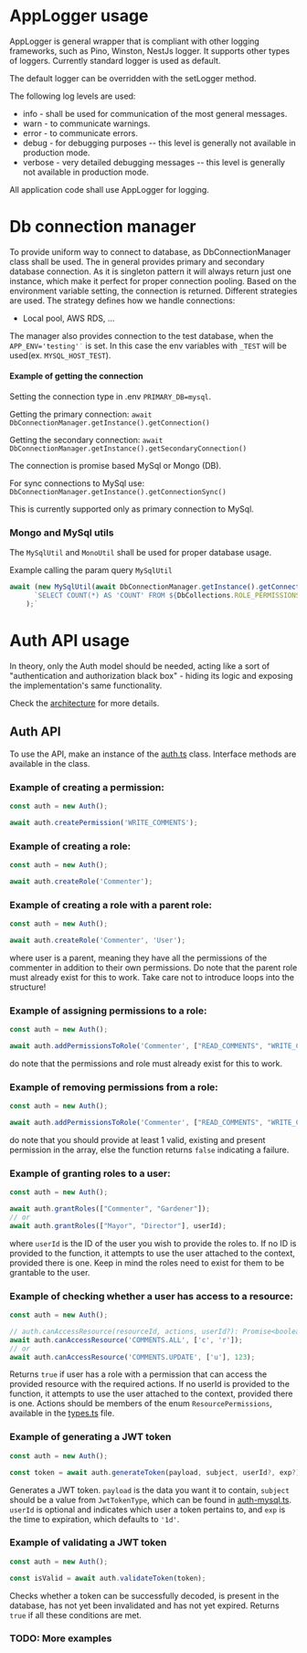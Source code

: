 # AppLogger usage
AppLogger is general wrapper that is compliant with other logging frameworks, such as Pino, Winston, NestJs logger. 
It supports other types of loggers. Currently standard logger is used as default.

The default logger can be overridden with the setLogger method.

The following log levels are used:
 
* info - shall be used for communication of the most general messages. 
* warn - to communicate warnings.
* error - to communicate errors.
* debug - for debugging purposes -- this level is generally not available in production mode.
* verbose - very detailed debugging messages -- this level is generally not available in production mode.


All application code shall use AppLogger for logging.

# Db connection manager
To provide uniform way to connect to database, as DbConnectionManager class shall be used. The in general provides primary and secondary database connection.
As it is singleton pattern it will always return just one instance, which make it perfect for proper connection pooling. 
Based on the environment variable setting, the connection is returned. Different strategies are used. The strategy defines how we handle connections:
- Local pool, AWS RDS, ...

The manager also provides connection to the test database, when the `APP_ENV='testing'˙` is set. In this case the env variables with `_TEST` will be used(ex. `MYSQL_HOST_TEST`).

#### Example of getting the connection
Setting the connection type in .env `PRIMARY_DB=mysql`.

Getting the primary connection:
`await DbConnectionManager.getInstance().getConnection()`

Getting the secondary connection:
`await DbConnectionManager.getInstance().getSecondaryConnection()`

The connection is promise based MySql or Mongo (DB).

For sync connections to MySql use:
`DbConnectionManager.getInstance().getConnectionSync()`

This is currently supported only as primary connection to MySql. 

### Mongo and MySql utils
The `MySqlUtil` and `MonoUtil` shall be used for proper database usage. 

Example calling the param query  `MySqlUtil`
```typescript
await (new MySqlUtil(await DbConnectionManager.getInstance().getConnection() as Pool)).paramQuery(
      `SELECT COUNT(*) AS 'COUNT' FROM ${DbCollections.ROLE_PERMISSIONS};`,
    );`
```

# Auth API usage

In theory, only the Auth model should be needed, acting like a sort of "authentication and authorization black box" - hiding its logic and exposing the implementation's same functionality.  

Check the [architecture](ARCHITECTURE.md) for more details.


## Auth API
To use the API, make an instance of the [auth.ts](src/modules/user/models/auth.ts) class. Interface methods are available in the class.

### Example of creating a permission:
```typescript
const auth = new Auth();

await auth.createPermission('WRITE_COMMENTS');
```


### Example of creating a role:
```typescript
const auth = new Auth();

await auth.createRole('Commenter');
```


### Example of creating a role with a parent role:
```typescript
const auth = new Auth();

await auth.createRole('Commenter', 'User');
```
where user is a parent, meaning they have all the permissions of the commenter in addition to their own permissions. Do note that the parent role must already exist for this to work. Take care not to introduce loops into the structure!


### Example of assigning permissions to a role:
```typescript
const auth = new Auth();

await auth.addPermissionsToRole('Commenter', ["READ_COMMENTS", "WRITE_COMMENTS"]);
```
do note that the permissions and role must already exist for this to work.

### Example of removing permissions from a role:
```typescript
const auth = new Auth();

await auth.addPermissionsToRole('Commenter', ["READ_COMMENTS", "WRITE_COMMENTS"]);
```
do note that you should provide at least 1 valid, existing and present permission in the array, else the function returns `false` indicating a failure.


### Example of granting roles to a user:
```typescript
const auth = new Auth();

await auth.grantRoles(["Commenter", "Gardener"]);
// or
await auth.grantRoles(["Mayor", "Director"], userId);
```
where `userId` is the ID of the user you wish to provide the roles to.
If no ID is provided to the function, it attempts to use the user attached to the context, provided there is one. Keep in mind the roles need to exist for them to be grantable to the user.


### Example of checking whether a user has access to a resource:
```typescript
const auth = new Auth();

// auth.canAccessResource(resourceId, actions, userId?): Promise<boolean>
await auth.canAccessResource('COMMENTS.ALL', ['c', 'r']);
// or
await auth.canAccessResource('COMMENTS.UPDATE', ['u'], 123);
```
Returns `true` if user has a role with a permission that can access the provided resource with the required actions. If no userId is provided to the function, it attempts to use the user attached to the context, provided there is one. Actions should be members of the enum `ResourcePermissions`, available in the [types.ts](src/config/types.ts) file.


### Example of generating a JWT token
```typescript
const auth = new Auth();

const token = await auth.generateToken(payload, subject, userId?, exp?);
```
Generates a JWT token. `payload` is the data you want it to contain, `subject` should be a value from `JwtTokenType`, which can be found in [auth-mysql.ts](src/models/auth-mysql.ts). `userId` is optional and indicates which user a token pertains to, and `exp` is the time to expiration, which defaults to `'1d'`.

### Example of validating a JWT token
```typescript
const auth = new Auth();

const isValid = await auth.validateToken(token);
```
Checks whether a token can be successfully decoded, is present in the database, has not yet been invalidated and has not yet expired. Returns `true` if all these conditions are met.

### TODO: More examples